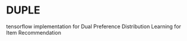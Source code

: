 # DUPLE
tensorflow implementation for Dual Preference Distribution Learning for Item Recommendation
